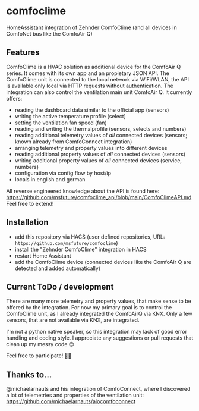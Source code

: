 # comfoclime
HomeAssistant integration of Zehnder ComfoClime (and all devices in ComfoNet bus like the ComfoAir Q) 

## Features
ComfoClime is a HVAC solution as additional device for the ComfoAir Q series. It comes with its own app and an propietary JSON API. The ComfoClime unit is connected to the local network via WiFi/WLAN, the API is available only local via HTTP requests without authentication. The integration can also control the ventilation main unit ComfoAir Q. It currently offers:

* reading the dashboard data similar to the official app (sensors)
* writing the active temperature profile (select)
* setting the ventilation fan speed (fan)
* reading and writing the thermalprofile (sensors, selects and numbers)
* reading additional telemetry values of *all* connected devices (sensors; known already from ComfoConnect integration)
* arranging telemetry and property values into different devices
* reading additional property values of *all* connected devices (sensors)
* writing additional property values of *all* connected devices (service, numbers)
* configuration via config flow by host/ip
* locals in english and german

All reverse engineered knowledge about the API is found here: https://github.com/msfuture/comfoclime_api/blob/main/ComfoClimeAPI.md
Feel free to extend!

## Installation

* add this repository via HACS (user defined repositories, URL: `https://github.com/msfuture/comfoclime`)
* install the "Zehnder ComfoClime" integration in HACS
* restart Home Assistant
* add the ComfoClime device (connected devices like the ComfoAir Q are detected and added automatically)

## Current ToDo / development
There are many more telemetry and property values, that make sense to be offered by the integration. For now my primary goal is to control the ComfoClime unit, as I already integrated the ComfoAirQ via KNX. Only a few sensors, that are not available via KNX, are integrated.

I'm not a python native speaker, so this integration may lack of good error handling and coding style. I appreciate any suggestions or pull requests that clean up my messy code 😊

Feel free to participate! 🙋‍♂️

## Thanks to...

@michaelarnauts and his integration of ComfoConnect, where I discovered a lot of telemetries and properties of the ventilation unit:
https://github.com/michaelarnauts/aiocomfoconnect 
